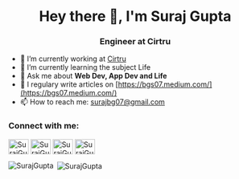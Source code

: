 <h1 align="center">Hey there 👋, I'm Suraj Gupta</h1>
<h3 align="center">Engineer at Cirtru</h3>

 - 🔭 I’m currently working at [Cirtru](https://www.cirtru.com)
 - 🌱 I’m currently learning the subject Life
 - 💬 Ask me about **Web Dev, App Dev and Life**
 - 📝 I regulary write articles on [https://bgs07.medium.com/](https://bgs07.medium.com/)
 - 📫 How to reach me: surajbg07@gmail.com
 
 <p align="left">
    <h3 align="left">Connect with me:</h3>
    <a href="https://bgs07.medium.com/" target="blank"><img align="center"
            src="https://cdn.jsdelivr.net/npm/simple-icons@3.0.1/icons/dev-dot-to.svg" alt="SurajGupta" height="30"
            width="40" /></a>
    <a href="https://twitter.com/Gupta07Suraj" target="blank"><img align="center"
            src="https://cdn.jsdelivr.net/npm/simple-icons@3.0.1/icons/twitter.svg" alt="SurajGupta" height="30"
            width="40" /></a>
    <a href="https://www.linkedin.com/in/suraj-gupta-a02463139" target="blank"><img align="center"
            src="https://cdn.jsdelivr.net/npm/simple-icons@3.0.1/icons/linkedin.svg" alt="SurajGupta" height="30"
            width="40" /></a>
    <a href="https://www.instagram.com/suraj_gupta_07_/" target="blank"><img align="center"
            src="https://cdn.jsdelivr.net/npm/simple-icons@3.0.1/icons/instagram.svg" alt="SurajGupta" height="30"
            width="40" /></a>
</p>

<!--
<h3 align="left">Languages and Tools:</h3>
<p align="left"> <a href="https://developer.android.com" target="_blank"> <img
                        src="https://devicons.github.io/devicon/devicon.git/icons/android/android-original-wordmark.svg"
                        alt="android" width="40" height="40" /> </a> <a href="https://angular.io" target="_blank"> <img
                        src="https://devicons.github.io/devicon/devicon.git/icons/angularjs/angularjs-original.svg"
                        alt="angularjs" width="40" height="40" /> </a> <a href="https://getbootstrap.com" target="_blank">
                <img src="https://devicons.github.io/devicon/devicon.git/icons/bootstrap/bootstrap-plain.svg"
                        alt="bootstrap" width="40" height="40" /> </a> <a href="https://www.w3schools.com/css/" target="_blank"> <img
                        src="https://devicons.github.io/devicon/devicon.git/icons/css3/css3-original-wordmark.svg"
                        alt="css3" width="40" height="40" /> </a> <a href="https://www.w3.org/html/" target="_blank"> <img
                        src="https://devicons.github.io/devicon/devicon.git/icons/html5/html5-original-wordmark.svg"
                        alt="html5" width="40" height="40" /> </a> <a
                href="https://developer.mozilla.org/en-US/docs/Web/JavaScript" target="_blank"> <img
                        src="https://devicons.github.io/devicon/devicon.git/icons/javascript/javascript-original.svg"
                        alt="javascript" width="40" height="40" /> </a> <a href="https://www.linux.org/" target="_blank">
                <img src="https://devicons.github.io/devicon/devicon.git/icons/linux/linux-original.svg" alt="linux"
                        width="40" height="40" /> </a> <a href="https://www.mongodb.com/" target="_blank"> <img
                        src="https://devicons.github.io/devicon/devicon.git/icons/mongodb/mongodb-original-wordmark.svg"
                        alt="mongodb" width="40" height="40" /> </a> <a href="https://nodejs.org" target="_blank"> <img
                        src="https://devicons.github.io/devicon/devicon.git/icons/nodejs/nodejs-original-wordmark.svg"
                        alt="nodejs" width="40" height="40" /> </a> <a href="https://www.photoshop.com/en"
                target="_blank"> <img
                        src="https://devicons.github.io/devicon/devicon.git/icons/photoshop/photoshop-plain.svg"
                        alt="photoshop" width="40" height="40" /> </a> <a href="https://www.python.org" target="_blank">
                <img src="https://devicons.github.io/devicon/devicon.git/icons/python/python-original.svg" alt="python"
                        width="40" height="40" /> </a> <a href="https://reactjs.org/" target="_blank"> <img
                        src="https://devicons.github.io/devicon/devicon.git/icons/react/react-original-wordmark.svg"
                        alt="react" width="40" height="40" /> </a>  -->
 
 

<p><img align="left" src="https://github-readme-stats.vercel.app/api/top-langs/?username=SurajGupta07&layout=compact"
        alt="SurajGupta" /></p>

<p>&nbsp;<img align="center" src="https://github-readme-stats.vercel.app/api?username=SurajGupta07&show_icons=true"
        alt="SurajGupta" /></p>
